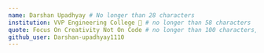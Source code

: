 ```yaml
---
name: Darshan Upadhyay # No longer than 28 characters
institution: VVP Engineering College 🚩 # no longer than 58 characters
quote: Focus On Creativity Not On Code # no longer than 100 characters, avoid using quotes(") to guarantee the format remains the same.
github_user: Darshan-upadhyay1110
---
```

